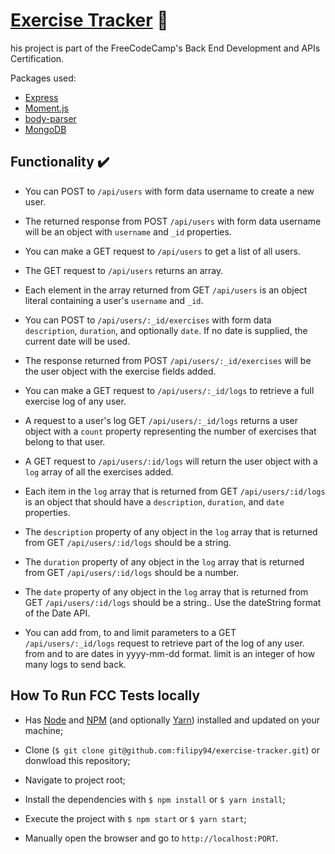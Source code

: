 # [Exercise Tracker](https://www.freecodecamp.org/learn/apis-and-microservices/apis-and-microservices-projects/exercise-tracker) :symbols:

his project is part of the FreeCodeCamp's Back End Development and APIs Certification.

Packages used:

- [Express](https://expressjs.com/)
- [Moment.js](https://momentjs.com/)
- [body-parser](https://github.com/expressjs/body-parser#readme)
- [MongoDB](https://mongoosejs.com/)

## Functionality :heavy_check_mark:

- You can POST to `/api/users` with form data username to create a new user.

- The returned response from POST `/api/users` with form data username will be an object with `username` and `_id` properties.

- You can make a GET request to `/api/users` to get a list of all users.

- The GET request to `/api/users` returns an array.

- Each element in the array returned from GET `/api/users` is an object literal containing a user's `username` and `_id`.

- You can POST to `/api/users/:_id/exercises` with form data `description`, `duration`, and optionally `date`. If no date is supplied, the current date will be used.

- The response returned from POST `/api/users/:_id/exercises` will be the user object with the exercise fields added.

- You can make a GET request to `/api/users/:_id/logs` to retrieve a full exercise log of any user.

- A request to a user's log GET `/api/users/:_id/logs` returns a user object with a `count` property representing the number of exercises that belong to that user.

- A GET request to `/api/users/:id/logs` will return the user object with a `log` array of all the exercises added.

- Each item in the `log` array that is returned from GET `/api/users/:id/logs` is an object that should have a `description`, `duration`, and `date` properties.

- The `description` property of any object in the `log` array that is returned from GET `/api/users/:id/logs` should be a string.

- The `duration` property of any object in the `log` array that is returned from GET `/api/users/:id/logs` should be a number.

- The `date` property of any object in the `log` array that is returned from GET `/api/users/:id/logs` should be a string.. Use the dateString format of the Date API.

- You can add from, to and limit parameters to a GET `/api/users/:_id/logs` request to retrieve part of the log of any user. from and to are dates in yyyy-mm-dd format. limit is an integer of how many logs to send back.

## How To Run FCC Tests locally

- Has [Node](https://nodejs.org/en/) and [NPM](https://www.npmjs.com/) (and optionally [Yarn](https://yarnpkg.com/)) installed and updated on your machine;

- Clone (`$ git clone git@github.com:filipy94/exercise-tracker.git`) or donwload this repository;

- Navigate to project root;

- Install the dependencies with `$ npm install` or `$ yarn install`;

- Execute the project with `$ npm start` or `$ yarn start`;

- Manually open the browser and go to `http://localhost:PORT`.